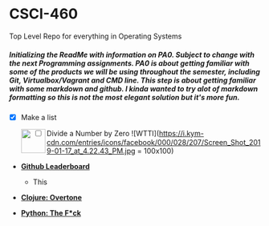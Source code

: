 # CSCI-460
Top Level Repo for everything in Operating Systems
##### Initializing the ReadMe with information on PA0. Subject to change with the next Programming assignments. PA0 is about getting familiar with some of the products we will be using throughout the semester, including Git, Virtualbox/Vagrant and CMD line. This step is about getting familiar with some markdown and github. I kinda wanted to try alot of markdown formatting so this is not the most elegant solution but it's more fun.
- [x] Make a list
- [ ] Divide a Number by Zero
<a href="url"><img src="https://i.kym-cdn.com/entries/icons/facebook/000/028/207/Screen_Shot_2019-01-17_at_4.22.43_PM.jpg" align="left" height="48" width="48" ></a>
 ![WTTI](https://i.kym-cdn.com/entries/icons/facebook/000/028/207/Screen_Shot_2019-01-17_at_4.22.43_PM.jpg = 100x100)


* [**Github Leaderboard**](https://github.com/EvanLi/Github-Ranking/blob/master/README.md)
  * This

* [**Clojure: Overtone**](https://github.com/overtone/overtone)

* [__Python: The F*ck__](https://github.com/nvbn/thefuck)

